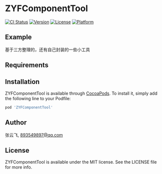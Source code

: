 # ZYFComponentTool

[![CI Status](https://img.shields.io/travis/张云飞/ZYFComponentTool.svg?style=flat)](https://travis-ci.org/张云飞/ZYFComponentTool)
[![Version](https://img.shields.io/cocoapods/v/ZYFComponentTool.svg?style=flat)](https://cocoapods.org/pods/ZYFComponentTool)
[![License](https://img.shields.io/cocoapods/l/ZYFComponentTool.svg?style=flat)](https://cocoapods.org/pods/ZYFComponentTool)
[![Platform](https://img.shields.io/cocoapods/p/ZYFComponentTool.svg?style=flat)](https://cocoapods.org/pods/ZYFComponentTool)

## Example

基于三方整理的，还有自己封装的一些小工具  

## Requirements

## Installation

ZYFComponentTool is available through [CocoaPods](https://cocoapods.org). To install
it, simply add the following line to your Podfile:

```ruby
pod 'ZYFComponentTool'
```

## Author

张云飞, 893549897@qq.com

## License

ZYFComponentTool is available under the MIT license. See the LICENSE file for more info.
